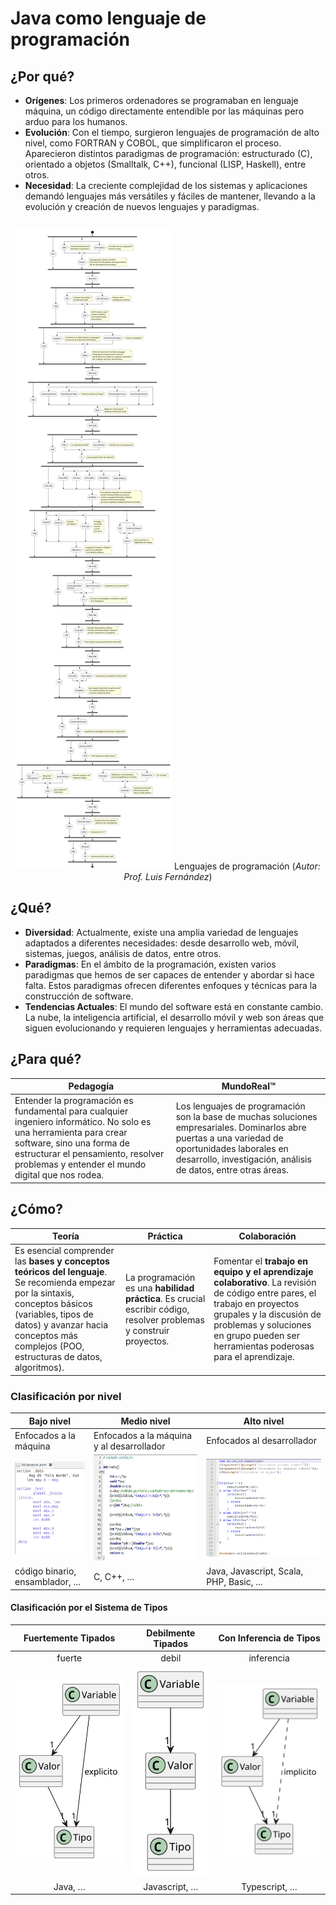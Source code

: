 # Java como lenguaje de programación

## ¿Por qué?

- **Orígenes**: Los primeros ordenadores se programaban en lenguaje máquina, un código directamente entendible por las máquinas pero arduo para los humanos.
- **Evolución**: Con el tiempo, surgieron lenguajes de programación de alto nivel, como FORTRAN y COBOL, que simplificaron el proceso. Aparecieron distintos paradigmas de programación: estructurado (C), orientado a objetos (Smalltalk, C++), funcional (LISP, Haskell), entre otros.
- **Necesidad**: La creciente complejidad de los sistemas y aplicaciones demandó lenguajes más versátiles y fáciles de mantener, llevando a la evolución y creación de nuevos lenguajes y paradigmas.

<div align="center">

||
|:-:|
![](/imagenes/modelosUML/lenguajesProgramacion.svg)
Lenguajes de programación (*Autor: Prof. Luis Fernández*)

</div>

## ¿Qué?

- **Diversidad**: Actualmente, existe una amplia variedad de lenguajes adaptados a diferentes necesidades: desde desarrollo web, móvil, sistemas, juegos, análisis de datos, entre otros.
- **Paradigmas**: En el ámbito de la programación, existen varios paradigmas que hemos de ser capaces de entender y abordar si hace falta. Estos paradigmas ofrecen diferentes enfoques y técnicas para la construcción de software.
- **Tendencias Actuales**: El mundo del software está en constante cambio. La nube, la inteligencia artificial, el desarrollo móvil y web son áreas que siguen evolucionando y requieren lenguajes y herramientas adecuadas.

## ¿Para qué?

|Pedagogía|MundoReal™️|
|-|-|
Entender la programación es fundamental para cualquier ingeniero informático. No solo es una herramienta para crear software, sino una forma de estructurar el pensamiento, resolver problemas y entender el mundo digital que nos rodea.|Los lenguajes de programación son la base de muchas soluciones empresariales. Dominarlos abre puertas a una variedad de oportunidades laborales en desarrollo, investigación, análisis de datos, entre otras áreas.


## ¿Cómo?

|Teoría|Práctica|Colaboración
|-|-|-
Es esencial comprender las **bases y conceptos teóricos del lenguaje**. Se recomienda empezar por la sintaxis, conceptos básicos (variables, tipos de datos) y avanzar hacia conceptos más complejos (POO, estructuras de datos, algoritmos).|La programación es una **habilidad práctica**. Es crucial escribir código, resolver problemas y construir proyectos.|Fomentar el **trabajo en equipo y el aprendizaje colaborativo**. La revisión de código entre pares, el trabajo en proyectos grupales y la discusión de problemas y soluciones en grupo pueden ser herramientas poderosas para el aprendizaje.

### Clasificación por nivel

|Bajo nivel|Medio nivel|Alto nivel|
|-|-|-|
Enfocados a la máquina|Enfocados a la máquina y al desarrollador|Enfocados al desarrollador
|![](/imagenes/ensamblador.png)|![](/imagenes/c.jpg)|![](/imagenes/javascript.png)
código binario, ensamblador, ...​|C, C++, ...​|Java, Javascript, Scala, PHP, Basic, ...

#### Clasificación por el Sistema de Tipos

|Fuertemente Tipados|Debilmente Tipados|Con Inferencia de Tipos
|:-:|:-:|:-:
fuerte|debil|inferencia
![](/imagenes/modelosUML/lenguajeTipoFuerte.svg)|![](/imagenes/modelosUML/lenguajeTipoDebil.svg)|![](/imagenes/modelosUML/lenguajeTipoInferencia.svg)
Java, …|Javascript, …​|Typescript, …​